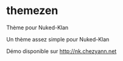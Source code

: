 themezen
========

Thème pour Nuked-Klan

Un thème assez simple pour Nuked-Klan

Démo disponible sur http://nk.chezyann.net
